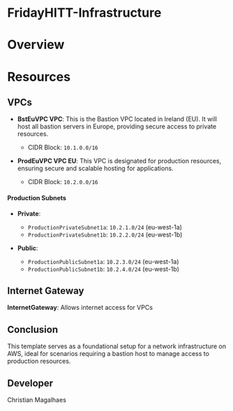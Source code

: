 # FridayHITT-Infrastructure

# Overview

# Resources

## VPCs

- **BstEuVPC VPC**: This is the Bastion VPC located in Ireland (EU). It will host all bastion servers in Europe, providing secure access to private resources.
    - CIDR Block: `10.1.0.0/16`

- **ProdEuVPC VPC EU**: This VPC is designated for production resources, ensuring secure and scalable hosting for applications.
    - CIDR Block: `10.2.0.0/16`

#### Production Subnets

- **Private**: 
  - `ProductionPrivateSubnet1a`: `10.2.1.0/24` (eu-west-1a)
  - `ProductionPrivateSubnet1b`: `10.2.2.0/24` (eu-west-1b)
  
- **Public**: 
  - `ProductionPublicSubnet1a`: `10.2.3.0/24` (eu-west-1a)
  - `ProductionPublicSubnet1b`: `10.2.4.0/24` (eu-west-1b)


## Internet Gateway

**InternetGateway**: Allows internet access for VPCs


## Conclusion

This template serves as a foundational setup for a network infrastructure on AWS, ideal for scenarios requiring a bastion host to manage access to production resources.

## Developer
Christian Magalhaes

